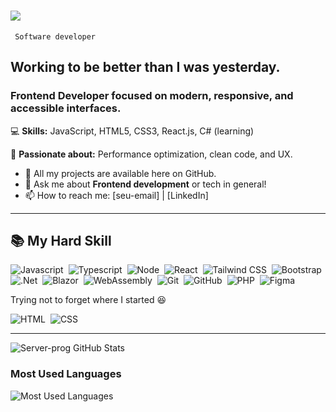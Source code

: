 <h1>
    <img src="https://readme-typing-svg.herokuapp.com/?font=Righteous&size=35&center=true&vCenter=true&width=500&height=50&duration=4000&lines=Hi+There!+👋;+I'm+João+Tambue!;" />
</h1>

 <p><code> Software developer </code></p>

<h2>Working to be better than I was yesterday.</h2>

<h3>Frontend Developer focused on modern, responsive, and accessible interfaces.</h3>

<p>💻 <strong>Skills:</strong> JavaScript, HTML5, CSS3, React.js, C# (learning)</p>  
<p>🚀 <strong>Passionate about:</strong> Performance optimization, clean code, and UX.</p>  

<ul>
  <li>📁 All my projects are available here on GitHub.</li>
  <li>💬 Ask me about <strong>Frontend development</strong> or tech in general!</li>
  <li>📫 How to reach me: [seu-email] | [LinkedIn]</li>  
</ul>

---

## 📚 My Hard Skill

![Javascript](https://img.shields.io/badge/-Javascript-05122A?style=flat&logo=Javascript)&nbsp;
![Typescript](https://img.shields.io/badge/-Typescript-05122A?style=flat&logo=typescript)&nbsp;
![Node](https://img.shields.io/badge/-Node-05122A?style=flat&logo=node.js)&nbsp;
![React](https://img.shields.io/badge/-React.Js-05122A?style=flat&logo=react)&nbsp;
![Tailwind CSS](https://img.shields.io/badge/-Tailwind%20CSS-05122A?style=flat&logo=tailwind-css)&nbsp;
![Bootstrap](https://img.shields.io/badge/-Bootstrap-05122A?style=flat&logo=bootstrap)&nbsp;
![.Net](https://img.shields.io/badge/-CSharp-05122A?style=flat&logo=dotnet)&nbsp;
![Blazor](https://img.shields.io/badge/-Blazor-05122A?style=flat&logo=blazor)&nbsp;
![WebAssembly](https://img.shields.io/badge/-WebAssembly-05122A?style=flat&logo=webassembly)&nbsp;
![Git](https://img.shields.io/badge/-Git-05122A?style=flat&logo=git)&nbsp;
![GitHub](https://img.shields.io/badge/-GitHub-05122A?style=flat&logo=github)&nbsp;
![PHP](https://img.shields.io/badge/-PHP-05122A?style=flat&logo=php)&nbsp;
![Figma](https://img.shields.io/badge/-Figma-05122A?style=flat&logo=figma)&nbsp;

Trying not to forget where I started 😆

![HTML](https://img.shields.io/badge/-HTML-05122A?style=flat&logo=HTML5)&nbsp;
![CSS](https://img.shields.io/badge/-CSS-05122A?style=flat&logo=CSS3&logoColor=1572B6)&nbsp;

---

<p align="left">
  <img src="https://github-readme-stats.vercel.app/api?username=Server-prog&show_icons=true&theme=dark&count_private=true" alt="Server-prog GitHub Stats">
</p>

### Most Used Languages

<p align="left">
  <img src="https://github-readme-stats.vercel.app/api/top-langs/?username=Server-prog&layout=compact&theme=dark" alt="Most Used Languages">
</p>

